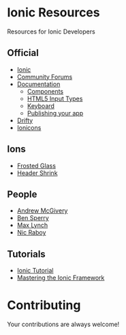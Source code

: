 # Ionic Resources
Resources for Ionic Developers

## Official
* [Ionic](http://ionicframework.com/)
* [Community Forums](http://forum.ionicframework.com/)
* [Documentation](http://ionicframework.com/docs/)
  * [Components](http://ionicframework.com/docs/components/)
  * [HTML5 Input Types](http://ionicframework.com/html5-input-types/)
  * [Keyboard](http://ionicframework.com/docs/api/page/keyboard/)
  * [Publishing your app](http://ionicframework.com/docs/guide/publishing.html)
* [Drifty](http://drifty.com/)
* [Ionicons](http://ionicons.com/)

## Ions
* [Frosted Glass](https://github.com/driftyco/ionic-ion-frost)
* [Header Shrink](https://github.com/driftyco/ionic-ion-header-shrink)

## People
* [Andrew McGivery](http://mcgivery.com/)
* [Ben Sperry](http://bensperry.com/)
* [Max Lynch](http://maxlynch.com/)
* [Nic Raboy](https://blog.nraboy.com/)

## Tutorials
* [Ionic Tutorial](http://ccoenraets.github.io/ionic-tutorial/)
* [Mastering the Ionic Framework](https://thinkster.io/ionic-framework-tutorial/)

# Contributing
Your contributions are always welcome!
